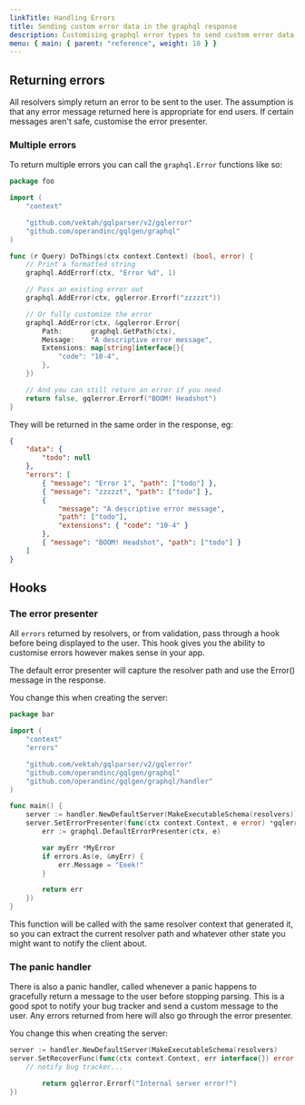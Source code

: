 ```yaml
---
linkTitle: Handling Errors
title: Sending custom error data in the graphql response
description: Customising graphql error types to send custom error data back to the client using gqlgen.
menu: { main: { parent: "reference", weight: 10 } }
---
```


## Returning errors

All resolvers simply return an error to be sent to the user. The assumption is that any error message returned
here is appropriate for end users. If certain messages aren't safe, customise the error presenter.

### Multiple errors

To return multiple errors you can call the `graphql.Error` functions like so:

```go
package foo

import (
	"context"

	"github.com/vektah/gqlparser/v2/gqlerror"
	"github.com/operandinc/gqlgen/graphql"
)

func (r Query) DoThings(ctx context.Context) (bool, error) {
	// Print a formatted string
	graphql.AddErrorf(ctx, "Error %d", 1)

	// Pass an existing error out
	graphql.AddError(ctx, gqlerror.Errorf("zzzzzt"))

	// Or fully customize the error
	graphql.AddError(ctx, &gqlerror.Error{
		Path:       graphql.GetPath(ctx),
		Message:    "A descriptive error message",
		Extensions: map[string]interface{}{
			"code": "10-4",
		},
	})

	// And you can still return an error if you need
	return false, gqlerror.Errorf("BOOM! Headshot")
}
```

They will be returned in the same order in the response, eg:

```json
{
	"data": {
		"todo": null
	},
	"errors": [
		{ "message": "Error 1", "path": ["todo"] },
		{ "message": "zzzzzt", "path": ["todo"] },
		{
			"message": "A descriptive error message",
			"path": ["todo"],
			"extensions": { "code": "10-4" }
		},
		{ "message": "BOOM! Headshot", "path": ["todo"] }
	]
}
```

## Hooks

### The error presenter

All `errors` returned by resolvers, or from validation, pass through a hook before being displayed to the user.
This hook gives you the ability to customise errors however makes sense in your app.

The default error presenter will capture the resolver path and use the Error() message in the response.

You change this when creating the server:

```go
package bar

import (
	"context"
	"errors"

	"github.com/vektah/gqlparser/v2/gqlerror"
	"github.com/operandinc/gqlgen/graphql"
	"github.com/operandinc/gqlgen/graphql/handler"
)

func main() {
	server := handler.NewDefaultServer(MakeExecutableSchema(resolvers))
	server.SetErrorPresenter(func(ctx context.Context, e error) *gqlerror.Error {
		err := graphql.DefaultErrorPresenter(ctx, e)

		var myErr *MyError
		if errors.As(e, &myErr) {
			err.Message = "Eeek!"
		}

		return err
	})
}

```

This function will be called with the same resolver context that generated it, so you can extract the
current resolver path and whatever other state you might want to notify the client about.

### The panic handler

There is also a panic handler, called whenever a panic happens to gracefully return a message to the user before
stopping parsing. This is a good spot to notify your bug tracker and send a custom message to the user. Any errors
returned from here will also go through the error presenter.

You change this when creating the server:

```go
server := handler.NewDefaultServer(MakeExecutableSchema(resolvers)
server.SetRecoverFunc(func(ctx context.Context, err interface{}) error {
    // notify bug tracker...

		return gqlerror.Errorf("Internal server error!")
})
```

